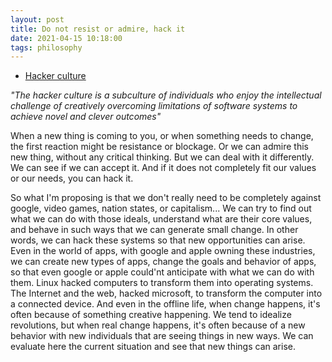```yaml
---
layout: post
title: Do not resist or admire, hack it
date: 2021-04-15 10:18:00
tags: philosophy
---
```


- [Hacker culture](https://en.wikipedia.org/wiki/Hacker_culture)

<em>"The hacker culture is a subculture of individuals who enjoy the intellectual challenge of creatively overcoming limitations of software systems to achieve novel and clever outcomes"</em>

When a new thing is coming to you, or when something needs to change, the first reaction might be resistance or blockage. Or we can admire this new thing, without any critical thinking. But we can deal with it differently. We can see if we can accept it. And if it does not completely fit our values or our needs, you can hack it.

So what I'm proposing is that we don't really need to be completely against google, video games, nation states, or capitalism... We can try to find out what we can do with those ideals, understand what are their core values, and behave in such ways that we can generate small change. In other words, we can hack these systems so that new opportunities can arise. Even in the world of apps, with google and apple owning these industries, we can create new types of apps, change the goals and behavior of apps, so that even google or apple could'nt anticipate with what we can do with them. Linux hacked computers to transform them into operating systems. The Internet and the web, hacked microsoft, to transform the computer into a connected device. And even in the offline life, when change happens, it's often because of something creative happening. We tend to idealize revolutions, but when real change happens, it's often because of a new behavior with new individuals that are seeing things in new ways. We can evaluate here the current situation and see that new things can arise. 